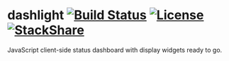 # dashlight [![Build Status](https://img.shields.io/travis/niteshpatel/dashlight.svg)](https://travis-ci.org/niteshpatel/dashlight) [![License](https://img.shields.io/github/license/niteshpatel/dashlight.svg?maxAge=3600)](https://raw.githubusercontent.com/niteshpatel/dashlight/master/LICENSE.txt) [![StackShare](http://img.shields.io/badge/tech-stack-0690fa.svg?style=flat)](http://stackshare.io/niteshpatel/dashlight)

JavaScript client-side status dashboard with display widgets ready to go.
